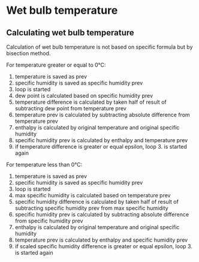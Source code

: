 # Wet bulb temperature

## Calculating wet bulb temperature

Calculation of wet bulb temperature is not based on specific formula but by bisection method.

For temperature greater or equal to 0°C:

1. temperature is saved as prev
2. specific humidity is saved as specific humidity prev
3. loop is started
4. dew point is calculated based on specific humidity prev
5. temperature difference is calculated by taken half of result of subtracting dew point from temperature prev
6. temperature prev is calculated by subtracting absolute difference from temperature prev
7. enthalpy is calculated by original temperature and original specific humidity
8. specific humidity prev is calculated by enthalpy and temperature prev
9. if temperature difference is greater or equal epsilon, loop 3. is started again

For temperature less than 0°C:

1. temperature is saved as prev
2. specific humidity is saved as specific humidity prev
3. loop is started
4. max specific humidity is calculated based on temperature prev
5. specific humidity difference is calculated by taken half of result of subtracting specific humidity prev from max specific humidity
6. specific humidity prev is calculated by subtracting absolute difference from specific humidity prev
7. enthalpy is calculated by original temperature and original specific humidity
8. temperature prev is calculated by enthalpy and specific humidity prev
9. if scaled specific humidity difference is greater or equal epsilon, loop 3. is started again
